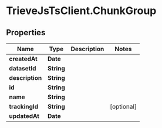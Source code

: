 # TrieveJsTsClient.ChunkGroup

## Properties

Name | Type | Description | Notes
------------ | ------------- | ------------- | -------------
**createdAt** | **Date** |  | 
**datasetId** | **String** |  | 
**description** | **String** |  | 
**id** | **String** |  | 
**name** | **String** |  | 
**trackingId** | **String** |  | [optional] 
**updatedAt** | **Date** |  | 


